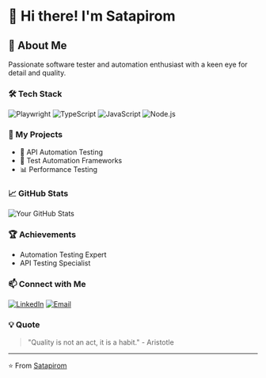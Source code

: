 # 👋 Hi there! I'm Satapirom

## 🚀 About Me
Passionate software tester and automation enthusiast with a keen eye for detail and quality.

### 🛠️ Tech Stack
![Playwright](https://img.shields.io/badge/Playwright-45ba4b?style=for-the-badge&logo=playwright&logoColor=white)
![TypeScript](https://img.shields.io/badge/TypeScript-007ACC?style=for-the-badge&logo=typescript&logoColor=white)
![JavaScript](https://img.shields.io/badge/JavaScript-F7DF1E?style=for-the-badge&logo=javascript&logoColor=black)
![Node.js](https://img.shields.io/badge/Node.js-43853D?style=for-the-badge&logo=node.js&logoColor=white)

### 🌟 My Projects
- 🧪 API Automation Testing
- 🤖 Test Automation Frameworks
- 📊 Performance Testing

### 📈 GitHub Stats
![Your GitHub Stats](https://github-readme-stats.vercel.app/api?username=satapirom&show_icons=true&theme=radical)

### 🏆 Achievements
- Automation Testing Expert
- API Testing Specialist

### 📫 Connect with Me
[![LinkedIn](https://img.shields.io/badge/LinkedIn-0077B5?style=for-the-badge&logo=linkedin&logoColor=white)](YOUR_LINKEDIN_PROFILE)
[![Email](https://img.shields.io/badge/Email-D14836?style=for-the-badge&logo=gmail&logoColor=white)](mailto:YOUR_EMAIL)

### 💡 Quote
> "Quality is not an act, it is a habit." - Aristotle

---
⭐️ From [Satapirom](https://github.com/satapirom)

